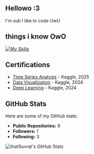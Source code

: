 ## Hellowo :3

I'm sub
I like to code UwU

## things i know OwO

[![My Skills](https://skillicons.dev/icons?i=tensorflow,sklearn,rust,py,js,c,react,firebase,bash&perline=8)](https://skillicons.dev)

## Certifications

- [Time Series Analysis](link-to-certificate) - Kaggle, 2025
- [Data Visualization](https://www.kaggle.com/learn/certification/suvratbhatta/data-visualization) - Kaggle, 2024
- [Deep Learning](https://www.kaggle.com/learn/certification/suvratbhatta/intro-to-deep-learning) - Kaggle, 2024

## GitHub Stats

Here are some of my GitHub stats:

- **Public Repositories:** 9  
- **Followers:** 1  
- **Following:** 3  

<img src="https://github-readme-stats.vercel.app/api?username=thatSuvrat&theme=radical&show_icons=true&hide_border=true&count_private=true" alt="thatSuvrat's GitHub Stats" />
